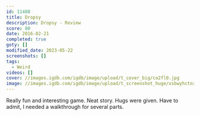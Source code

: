 ```yaml
---
id: 11488
title: Dropsy
description: Dropsy - Review
score: 80
date: 2016-02-21
completed: true
goty: []
modified_date: 2023-05-22
screenshots: []
tags:
  - Weird
videos: []
cover: //images.igdb.com/igdb/image/upload/t_cover_big/co2fl0.jpg
image: //images.igdb.com/igdb/image/upload/t_screenshot_huge/xsbwyhctnxppixricnuw.jpg
---
```

Really fun and interesting game. Neat story. Hugs were given. Have to admit, I needed a walkthrough for several parts.
